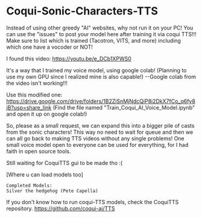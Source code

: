 # Coqui-Sonic-Characters-TTS
Instead of using other greedy "AI" websites, why not run it on your PC! You can use the "issues" to post your model here after training it via coqui TTS!!! Make sure to list which is trained (Tacotron, VITS, and more) including which one have a vocoder or NOT!



I found this video: https://youtu.be/e_DCb1XPWS0

It's a way that I trained my voice model, using google colab! (Planning to use my own GPU since I realized mine is also capable!)
--Google colab from the video isn't working!!! 

Use this modified one: https://drive.google.com/drive/folders/1B2ZiSnMjNdcQiP8i2DkX7fCo_q6fy8jB?usp=share_link
(Find the file named "Train_Coqui_AI_Voice_Model.ipynb" and open it up on google colab!)

So, please as a small request, we can expand this into a bigger pile of casts from the sonic characters! This way no need to wait for queue and then we can all go back to making TTS videos without any single problems! One small voice model open to everyone can be used for everything, for I had faith in open source tools.

Still waiting for CoquiTTS gui to be made tho :( 

[Where u can load models too]

	Completed Models:
	Silver the hedgehog (Pete Capella)

  If you don't know how to run coqui-TTS models, check the CoquiTTS repository.
  https://github.com/coqui-ai/TTS
